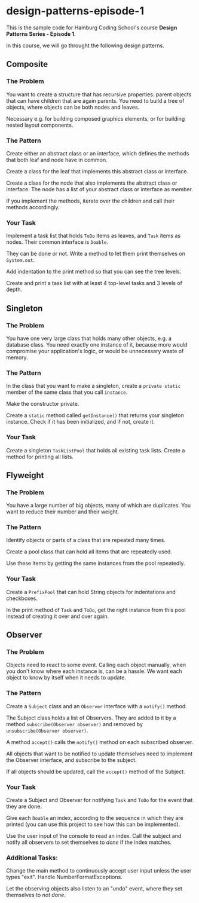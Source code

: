 # design-patterns-episode-1

This is the sample code for Hamburg Coding School's course **Design Patterns Series - Episode 1**.

In this course, we will go throught the following design patterns.

## Composite

### The Problem

You want to create a structure that has recursive properties: parent objects that can have children that are again
parents. You need to build a tree of objects, where objects can be both nodes and leaves.

Necessary e.g. for building composed graphics elements, or for building nested layout components.

### The Pattern

Create either an abstract class or an interface, which defines the methods that both leaf and node have in common.

Create a class for the leaf that implements this abstract class or interface.

Create a class for the node that also implements the abstract class or interface.
The node has a list of your abstract class or interface as member.

If you implement the methods, iterate over the children and call their methods accordingly.

### Your Task

Implement a task list that holds `ToDo` items as leaves, and `Task` items as nodes. Their common interface is `Doable`.

They can be done or not. Write a method to let them print themselves on `System.out`.

Add indentation to the print method so that you can see the tree levels.

Create and print a task list with at least 4 top-level tasks and 3 levels of depth.

## Singleton

### The Problem

You have one very large class that holds many other objects, e.g. a database class. You need exactly one instance of it,
because more would compromise your application's logic, or would be unnecessary waste of memory.

### The Pattern

In the class that you want to make a singleton, create a `private static` member of the same class that you call
`instance`.

Make the constructor private.

Create a `static` method called `getInstance()` that returns your singleton instance. Check if it has been initialized,
and if not, create it.

### Your Task

Create a singleton `TaskListPool` that holds all existing task lists. Create a method for printing all lists.

## Flyweight

### The Problem

You have a large number of big objects, many of which are duplicates. You want to reduce their number and their weight.

### The Pattern

Identify objects or parts of a class that are repeated many times.

Create a pool class that can hold all items that are repeatedly used.

Use these items by getting the same instances from the pool repeatedly.

### Your Task

Create a `PrefixPool` that can hold String objects for indentations and checkboxes.

In the print method of `Task` and `ToDo`, get the right instance from this pool 
instead of creating it over and over again.

## Observer

### The Problem

Objects need to react to some event. Calling each object manually, when you don't know where each instance is, can be 
a hassle. We want each object to know by itself when it needs to update.

### The Pattern

Create a `Subject` class and an `Observer` interface with a `notify()` method. 

The Subject class holds a list of Observers. They are added to it 
by a method `subscribe(Observer observer)` and removed by `unsubscribe(Observer observer)`.

A method `accept()` calls the `notify()` method on each subscribed observer.

All objects that want to be notified to update themselves need to implement the Observer interface, and subscribe to 
the subject.

If all objects should be updated, call the `accept()` method of the Subject.

### Your Task

Create a Subject and Observer for notifying `Task` and `ToDo` for the event that they are done.

Give each `Doable` an index, according to the sequence in which they are printed (you can use this project to see how 
this can be implemented).

Use the user input of the console to read an index. Call the subject and notify all observers to set themselves to 
*done* if the index matches.

### Additional Tasks:

Change the main method to continuously accept user input unless the user types "exit". Handle NumberFormatExceptions.

Let the observing objects also listen to an "undo" event, where they set themselves to *not done*.
